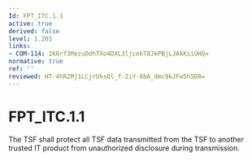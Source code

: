 ```yaml
---
Id: FPT_ITC.1.1
active: true
derived: false
level: 1.201
links:
- COM-114: 1K6rf3MezuDdhTXo4DXL3ljcekT8JkPBjLJAkKiiUHQ=
normative: true
ref: ''
reviewed: HT-4hR2Mj1LCjrUksQl_f-2iY-8bA_dmc9kJFw5h5D8=
---
```


# FPT_ITC.1.1

The TSF shall protect all TSF data transmitted from the TSF to another trusted IT product from unauthorized disclosure during transmission.